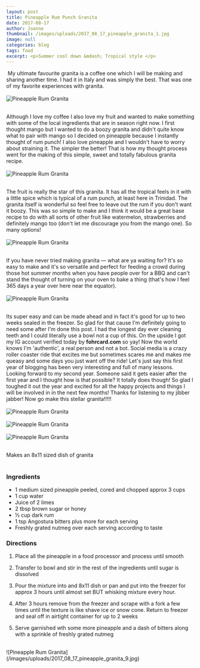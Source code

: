 ```yaml
---
layout: post
title: Pineapple Rum Punch Granita
date: 2017-08-17
author: Joanne
thumbnail: /images/uploads/2017_08_17_pineapple_granita_1.jpg
image: null
categories: blog
tags: food
excerpt: <p>Summer cool down &mdash; Tropical style </p>
---
```

​
My ultimate favourite granita is a coffee one which I will be making and sharing another time. I had it in Italy and was simply the best.  That was one of my favorite experiences with granita.  
<br>
![Pineapple Rum Granita](/images/uploads/2017_08_17_pineapple_granita_2.jpg)
<br>
<br>

Although I love my coffee I also love my fruit and wanted to make something with some of the local ingredients that are in season right now.  I first thought mango but I wanted to do a boozy granita and didn't quite know what to pair with mango so I decided on pineapple because I instantly thought of rum punch! I also love pineapple and I wouldn't have to worry about straining it. The simpler the better! That is how my thought process went for the making of this simple, sweet and totally fabulous granita recipe.
<br>
<br>
![Pineapple Rum Granita](/images/uploads/2017_08_17_pineapple_granita_3.jpg)
<br>
<br>

The fruit is really the star of this granita. It has all the tropical feels in it with a little spice which is typical of a rum punch, at least here in Trinidad. The granita itself is wonderful so feel free to leave out the rum if you don't want it boozy.  This was so simple to make and I think it would be a great base recipe to do with all sorts of other fruit like watermelon, strawberries and definitely mango too (don't let me discourage you from the mango one). So many options!
<br>
<br>
![Pineapple Rum Granita](/images/uploads/2017_08_17_pineapple_granita_4.jpg)
<br>
<br>

If you have never tried making granita &mdash; what are ya waiting for? It's so easy to make and it's so versatile and perfect for feeding a crowd during those hot summer months when you have people over for a BBQ and can't stand the thought of turning on your oven to bake a thing (that's how I feel 365 days a year over here near the equator).
<br>
<br>
![Pineapple Rum Granita](/images/uploads/2017_08_17_pineapple_granita_5.jpg)
<br>
<br>

Its super easy and can be made ahead and in fact it's good for up to two weeks sealed in the freezer. So glad for that cause I'm definitely going to need some after I'm done this post.  I had the longest day ever cleaning teeth and I could literally use a bowl not a cup of this. On the upside I got my IG account verified today by **fohrcard.com** so yay! Now the world knows I'm 'authentic', a real person and not a bot. Social media is a crazy roller coaster ride that excites me but sometimes scares me and makes me queasy  and some days you just want off the ride! Let's just say this first year of blogging has been very interesting and full of many lessons. Looking forward to my second year.  Someone said it gets easier after the first year and I thought how is that possible? It totally does though! So glad I toughed it out the year and excited for all the happy projects and things I will be involved in in the next few months! Thanks for listening to my jibber jabber! Now go make this stellar granita!!!!!
<br>
<br>
![Pineapple Rum Granita](/images/uploads/2017_08_17_pineapple_granita_6.jpg)
<br>
<br>
![Pineapple Rum Granita](/images/uploads/2017_08_17_pineapple_granita_7.jpg)
<br>
<br>
![Pineapple Rum Granita](/images/uploads/2017_08_17_pineapple_granita_8.jpg)
<br>
<br>

Makes an 8x11 sized dish of granita  
<br>

### Ingredients

* 1 medium sized pineapple peeled, cored and chopped approx 3 cups
* 1 cup water
* Juice of 2 limes
* 2 tbsp brown sugar or honey
* &frac12; cup dark rum
* 1 tsp Angostura bitters plus more for each serving
* Freshly grated nutmeg over each serving according to taste

### Directions

1. Place all the pineapple in a food processor and process until smooth

1. Transfer to bowl and stir in the rest of the ingredients until sugar is dissolved

1. Pour the mixture into and 8x11 dish or pan and put into the freezer for approx 3 hours until almost set BUT whisking mixture every hour.

1. After 3 hours remove from the freezer and scrape with a fork a few times until the texture is like shave ice or snow cone. Return to freezer and seal off in airtight container for up to 2 weeks

1. Serve garnished wth some more pineapple and a dash of bitters along with a sprinkle of freshly grated nutmeg

<br>
![Pineapple Rum Granita](/images/uploads/2017_08_17_pineapple_granita_9.jpg)
